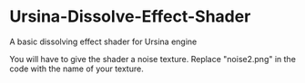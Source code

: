 # Ursina-Dissolve-Effect-Shader
A basic dissolving effect shader for Ursina engine


You will have to give the shader a noise texture. Replace "noise2.png" in the code with the name of your texture.

